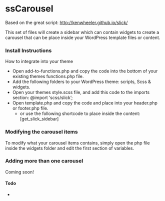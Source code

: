 # ssCarousel

Based on the great script: http://kenwheeler.github.io/slick/

This set of files will create a sidebar which can contain widgets to create a carousel that can be place inside your WordPress template files or content.

### Install Instructions

How to integrate into your theme

- Open add-to-functions.php and copy the code into the bottom of your existing themes functions.php file. 
- Add the following folders to your WordPress theme: scripts, Scss & widgets.
- Open your themes style.scss file, and add this code to the imports section: @import ‘scss/slick’;
- Open template.php and copy the code and place into your header.php or footer.php file.
    - or use the following shortcode to place inside the content: [get_slick_sidebar]

### Modifying the carousel items

To modify what your carousel items contains, simply open the php file inside the widgets folder and edit the first section of variables.

### Adding more than one carousel

Coming soon!

#### Todo

- 